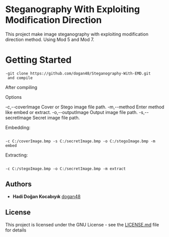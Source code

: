 # Steganography With Exploiting Modification Direction

This project make image steganography with exploiting modification direction method.
Using Mod 5 and Mod 7.


# Getting Started

```
-git clone https://github.com/dogan48/Steganography-With-EMD.git
 and compile
```
After compiling

Options

 -c,--coverImage <arg>    Cover or Stego image file path.
 -m,--method <arg>        Enter method like embed or extract.
 -o,--outputImage <arg>   Output image file path.
 -s,--secretImage <arg>   Secret image file path.


Embedding: 

```

-c C:/coverImage.bmp -s C:/secretImage.bmp -o C:/stegoImage.bmp -m embed

```

Extracting: 

```

-c C:/stegoImage.bmp -o C:/secretImage.bmp -m extract

```
## Authors

* **Hadi Doğan Kocabıyık** [dogan48](https://github.com/dogan48)


## License

This project is licensed under the GNU License - see the [LICENSE.md](LICENSE.md) file for details
